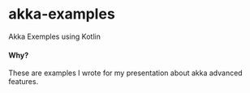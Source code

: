 # akka-examples
Akka Exemples using Kotlin

#### Why?
These are examples I wrote for my presentation about akka advanced features.
